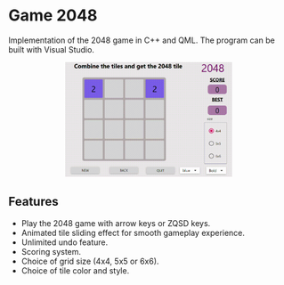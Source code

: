 # Game 2048

Implementation of the 2048 game in C++ and QML. The program can be built with Visual Studio.

<p align="center">
    <img src="demo/demo.gif" width=300/>
</p>

## Features

- Play the 2048 game with arrow keys or ZQSD keys.
- Animated tile sliding effect for smooth gameplay experience.
- Unlimited undo feature.
- Scoring system.
- Choice of grid size (4x4, 5x5 or 6x6).
- Choice of tile color and style.